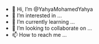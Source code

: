- 👋 Hi, I’m @YahyaMohamedYahya
- 👀 I’m interested in ...
- 🌱 I’m currently learning ...
- 💞️ I’m looking to collaborate on ...
- 📫 How to reach me ...

<!---
YahyaMohamedYahya/YahyaMohamedYahya is a ✨ special ✨ repository because its `README.md` (this file) appears on your GitHub profile.
You can click the Preview link to take a look at your changes.
--->
